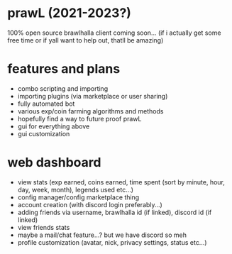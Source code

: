 # prawL (2021-2023?)
100% open source brawlhalla client coming soon... (if i actually get some free time or if yall want to help out, thatll be amazing)

# features and plans
- combo scripting and importing
- importing plugins (via marketplace or user sharing)
- fully automated bot
- various exp/coin farming algorithms and methods
- hopefully find a way to future proof prawL
- gui for everything above
- gui customization

# web dashboard
- view stats (exp earned, coins earned, time spent (sort by minute, hour, day, week, month), legends used etc...)
- config manager/config marketplace thing
- account creation (with discord login preferably...)
- adding friends via username, brawlhalla id (if linked), discord id (if linked)
- view friends stats
- maybe a mail/chat feature...? but we have discord so meh
- profile customization (avatar, nick, privacy settings, status etc...)
